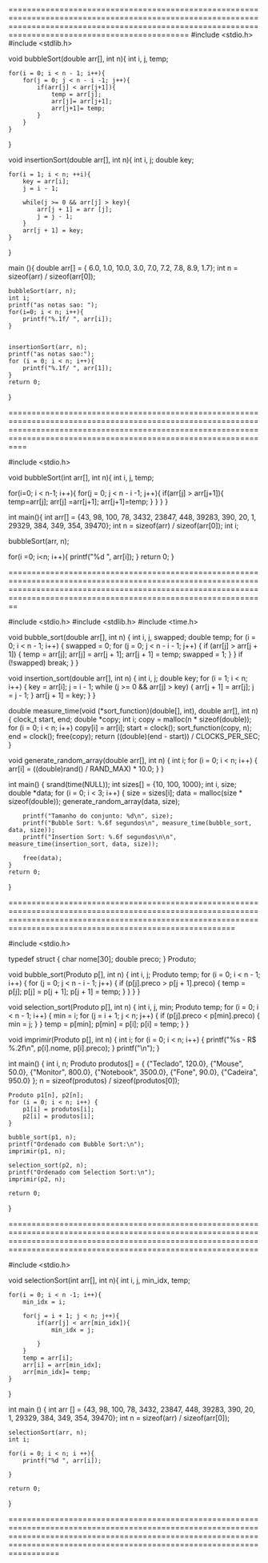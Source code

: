 =========================================================================================================================================================================================================
#include <stdio.h>
#include <stdlib.h>

void bubbleSort(double arr[], int n){
	int i, j, temp;
	
	for(i = 0; i < n - 1; i++){
		for(j = 0; j < n - i -1; j++){
			if(arr[j] < arr[j+1]){
				temp = arr[j];
				arr[j]= arr[j+1];
				arr[j+1]= temp;
			}
		}
	}
}

void insertionSort(double arr[], int n){
	int i, j;
	double key;
	
	for(i = 1; i < n; ++i){
		key = arr[i];
		j = i - 1;
		
		while(j >= 0 && arr[j] > key){
			arr[j + 1] = arr [j];
			j = j - 1;
		}
		arr[j + 1] = key;
	}
}

main (){
	double arr[] = { 6.0, 1.0, 10.0, 3.0, 7.0, 7.2, 7.8, 8.9, 1.7};
	int n = sizeof(arr) / sizeof(arr[0]);
	
	bubbleSort(arr, n);
	int i;
	printf("as notas sao: ");
	for(i=0; i < n; i++){
		printf("%.1f/ ", arr[i]);
	}
	
	
	insertionSort(arr, n);
	printf("as notas sao:");
	for (i = 0; i < n; i++){
		printf("%.1f/ ", arr[1]);
    }
    return 0;
}	

============================================================================================================================================================================================================================

#include <stdio.h>

void bubbleSort(int arr[], int n){
  int i, j, temp;
  
  for(i=0; i < n-1; i++){
    for(j = 0; j < n - i -1; j++){
      if(arr[j] > arr[j+1]){
        temp=arr[j];
        arr[j] =arr[j+1];
        arr[j+1]=temp;
      }
    }
  }
}

int main(){
  int arr[] = {43, 98, 100, 78, 3432, 23847, 448, 39283, 390, 20, 1, 29329, 384, 349, 354, 39470};
  int n = sizeof(arr) / sizeof(arr[0]);
  int i;
  
  bubbleSort(arr, n);
  
  for(i =0; i<n; i++){
    printf("%d ", arr[i]);
  }
return 0;
}

==========================================================================================================================================================================================================================

#include <stdio.h>
#include <stdlib.h>
#include <time.h>

void bubble_sort(double arr[], int n) {
    int i, j, swapped;
    double temp;
    for (i = 0; i < n - 1; i++) {
        swapped = 0;
        for (j = 0; j < n - i - 1; j++) {
            if (arr[j] > arr[j + 1]) {
                temp = arr[j];
                arr[j] = arr[j + 1];
                arr[j + 1] = temp;
                swapped = 1;
            }
        }
        if (!swapped) break;
    }
}

void insertion_sort(double arr[], int n) {
    int i, j;
    double key;
    for (i = 1; i < n; i++) {
        key = arr[i];
        j = i - 1;
        while (j >= 0 && arr[j] > key) {
            arr[j + 1] = arr[j];
            j = j - 1;
        }
        arr[j + 1] = key;
    }
}

double measure_time(void (*sort_function)(double[], int), double arr[], int n) {
    clock_t start, end;
    double *copy;
    int i;
    copy = malloc(n * sizeof(double));
    for (i = 0; i < n; i++) copy[i] = arr[i];
    start = clock();
    sort_function(copy, n);
    end = clock();
    free(copy);
    return ((double)(end - start)) / CLOCKS_PER_SEC;
}

void generate_random_array(double arr[], int n) {
    int i;
    for (i = 0; i < n; i++) {
        arr[i] = ((double)rand() / RAND_MAX) * 10.0;
    }
}

int main() {
    srand(time(NULL));
    int sizes[] = {10, 100, 1000};
    int i, size;
    double *data;
    for (i = 0; i < 3; i++) {
        size = sizes[i];
        data = malloc(size * sizeof(double));
        generate_random_array(data, size);

        printf("Tamanho do conjunto: %d\n", size);
        printf("Bubble Sort: %.6f segundos\n", measure_time(bubble_sort, data, size));
        printf("Insertion Sort: %.6f segundos\n\n", measure_time(insertion_sort, data, size));

        free(data);
    }
    return 0;
}

===================================================================================================================================================================================================================

#include <stdio.h>

typedef struct {
    char nome[30];
    double preco;
} Produto;

void bubble_sort(Produto p[], int n) {
    int i, j;
    Produto temp;
    for (i = 0; i < n - 1; i++) {
        for (j = 0; j < n - i - 1; j++) {
            if (p[j].preco > p[j + 1].preco) {
                temp = p[j];
                p[j] = p[j + 1];
                p[j + 1] = temp;
            }
        }
    }
}

void selection_sort(Produto p[], int n) {
    int i, j, min;
    Produto temp;
    for (i = 0; i < n - 1; i++) {
        min = i;
        for (j = i + 1; j < n; j++) {
            if (p[j].preco < p[min].preco) {
                min = j;
            }
        }
        temp = p[min];
        p[min] = p[i];
        p[i] = temp;
    }
}

void imprimir(Produto p[], int n) {
    int i;
    for (i = 0; i < n; i++) {
        printf("%s - R$ %.2f\n", p[i].nome, p[i].preco);
    }
    printf("\n");
}

int main() {
    int i, n;
    Produto produtos[] = {
        {"Teclado", 120.0}, {"Mouse", 50.0}, {"Monitor", 800.0},
        {"Notebook", 3500.0}, {"Fone", 90.0}, {"Cadeira", 950.0}
    };
    n = sizeof(produtos) / sizeof(produtos[0]);

    Produto p1[n], p2[n];
    for (i = 0; i < n; i++) {
        p1[i] = produtos[i];
        p2[i] = produtos[i];
    }

    bubble_sort(p1, n);
    printf("Ordenado com Bubble Sort:\n");
    imprimir(p1, n);

    selection_sort(p2, n);
    printf("Ordenado com Selection Sort:\n");
    imprimir(p2, n);

    return 0;
}


========================================================================================================================================================================================================================

#include <stdio.h>

void selectionSort(int arr[], int n){
	int i, j, min_idx, temp;
		
	for(i = 0; i < n -1; i++){
		min_idx = i;
			
		for(j = i + 1; j < n; j++){
			if(arr[j] < arr[min_idx]){
				min_idx = j;
		
			}
		}
		temp = arr[i];
		arr[i] = arr[min_idx];
		arr[min_idx]= temp;
	}
}

int main () {
	int arr [] = {43, 98, 100, 78, 3432, 23847, 448, 39283, 390, 20, 1, 29329, 384, 349, 354, 39470};
	int n = sizeof(arr) / sizeof(arr[0]);
	
	
	selectionSort(arr, n);
	int i;
	
	for(i = 0; i < n; i ++){
		printf("%d ", arr[i]);
		
	}
	
	return 0;
}

===================================================================================================================================================================================================================================

